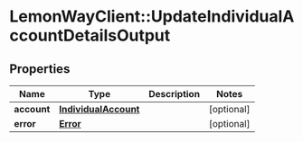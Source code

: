 # LemonWayClient::UpdateIndividualAccountDetailsOutput

## Properties
Name | Type | Description | Notes
------------ | ------------- | ------------- | -------------
**account** | [**IndividualAccount**](IndividualAccount.md) |  | [optional] 
**error** | [**Error**](Error.md) |  | [optional] 


